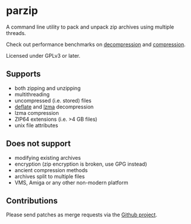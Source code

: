 # parzip

A command line utility to pack and unpack zip archives using multiple threads.

Check out performance benchmarks on
[decompression](http://nibblestew.blogspot.com/2016/05/jzip-parallel-unzipper-performance.html)
and
[compression](http://nibblestew.blogspot.com/2016/05/performance-testing-new-parallel-zip.html).

Licensed under GPLv3 or later.

## Supports

 - both zipping and unzipping
 - multithreading
 - uncompressed (i.e. stored) files
 - [deflate](http:zlib.net) and [lzma](http://7-zip.org/sdk.html) decompression
 - lzma compression
 - ZIP64 extensions (i.e. >4 GB files)
 - unix file attributes

## Does not support

 - modifying existing archives
 - encryption (zip encryption is broken, use GPG instead)
 - ancient compression methods
 - archives split to multiple files
 - VMS, Amiga or any other non-modern platform

## Contributions

Please send patches as merge requests via the [Github project](https://github.com/jpakkane/jzip).
